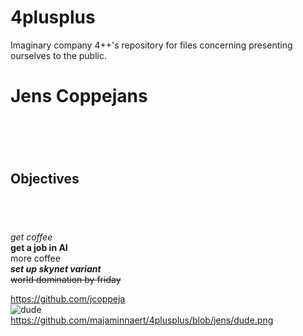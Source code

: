 # 4plusplus
Imaginary company 4++'s repository for files concerning presenting ourselves to the public.















































# __Jens Coppejans__ <h1> <br>

## Objectives <h2> <br>


 _get coffee_ <br>
 __get a job in AI__ <br>
 more coffee <br>
 ___set up skynet variant___ <br>
 ~~world domination by friday~~ <br>


https://github.com/jcoppeja  <br>
![dude]( ~/4plusplus/dude.png)  <br>
https://github.com/majaminnaert/4plusplus/blob/jens/dude.png


